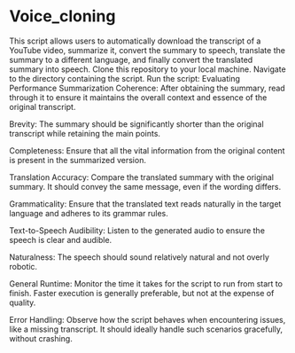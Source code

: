 # Voice_cloning
This script allows users to automatically download the transcript of a YouTube video, summarize it, convert the summary to speech, translate the summary to a different language, and finally convert the translated summary into speech.
Clone this repository to your local machine.
Navigate to the directory containing the script.
Run the script:
Evaluating Performance
Summarization
Coherence: After obtaining the summary, read through it to ensure it maintains the overall context and essence of the original transcript.

Brevity: The summary should be significantly shorter than the original transcript while retaining the main points.

Completeness: Ensure that all the vital information from the original content is present in the summarized version.

Translation
Accuracy: Compare the translated summary with the original summary. It should convey the same message, even if the wording differs.

Grammaticality: Ensure that the translated text reads naturally in the target language and adheres to its grammar rules.

Text-to-Speech
Audibility: Listen to the generated audio to ensure the speech is clear and audible.

Naturalness: The speech should sound relatively natural and not overly robotic.

General
Runtime: Monitor the time it takes for the script to run from start to finish. Faster execution is generally preferable, but not at the expense of quality.

Error Handling: Observe how the script behaves when encountering issues, like a missing transcript. It should ideally handle such scenarios gracefully, without crashing.

